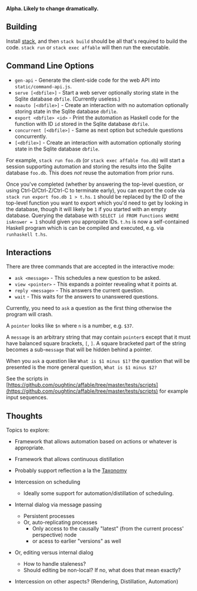 **Alpha. Likely to change dramatically.**

## Building

Install [stack](https://docs.haskellstack.org/en/stable/install_and_upgrade/), and then `stack build` should be all
that's required to build the code. `stack run` or `stack exec affable` will then run the executable.

## Command Line Options

  - `gen-api` - Generate the client-side code for the web API into `static/command-api.js`.
  - `serve [<dbfile>]` - Start a web server optionally storing state in the Sqlite database `dbfile`. (Currently useless.)
  - `noauto [<dbfile>]` - Create an interaction with no automation optionally storing state in the Sqlite database `dbfile`.
  - `export <dbfile> <id>` - Print the automation as Haskell code for the function with ID `id` stored in the Sqlite database `dbfile`.
  - `concurrent [<dbfile>]` - Same as next option but schedule questions concurrently.
  - `[<dbfile>]` - Create an interaction with automation optionally storing state in the Sqlite database `dbfile`.

For example, `stack run foo.db` (or `stack exec affable foo.db`) will start a session supporting automation and storing
the results into the Sqlite database `foo.db`. This does *not* reuse the automation from prior runs.

Once you've completed (whether by answering the top-level question, or using Ctrl-D/Ctrl-Z/Ctrl-C to terminate early),
you can export the code via `stack run export foo.db 1 > t.hs`. `1` should be replaced by the ID of the top-level function you
want to export which you'd need to get by looking in the database, though it will likely be `1` if you started with an
empty database. Querying the database with `SELECT id FROM Functions WHERE isAnswer = 1` should given you appropiate IDs.
`t.hs` is now a self-contained Haskell program which is can be compiled and executed, e.g. via `runhaskell t.hs`.

## Interactions

There are three commands that are accepted in the interactive mode:

  - `ask <message>` - This schedules a new question to be asked.
  - `view <pointer>` - This expands a pointer revealing what it points at.
  - `reply <message>` - This answers the current question.
  - `wait` - This waits for the answers to unanswered questions.

Currently, you need to `ask` a question as the first thing otherwise the program will crash.

A `pointer` looks like `$n` where `n` is a number, e.g. `$37`.

A `message` is an arbitrary string that may contain `pointer`s except that it must have balanced square brackets, `[`, `]`. A
square bracketed part of the string becomes a sub-`message` that will be hidden behind a pointer.

When you `ask` a question like `What is $1 minus $1?` the question that will be presented is the more general question, `What is $1 minus $2?`

See the scripts in [https://github.com/oughtinc/affable/tree/master/tests/scripts](https://github.com/oughtinc/affable/tree/master/tests/scripts)
for example input sequences.

## Thoughts

Topics to explore:
  - Framework that allows automation based on actions or whatever is appropriate.
  - Framework that allows continuous distillation
  - Probably support reflection a la the [Taxonomy](https://ought.org/projects/factored-cognition/taxonomy#reflection)
  - Intercession on scheduling
    - Ideally some support for automation/distillation of scheduling.
  - Internal dialog via message passing
    - Persistent processes
    - Or, auto-replicating processes
      - Only access to the causally "latest" (from the current process' perspective) node
      - or acess to earlier "versions" as well
  - Or, editing versus internal dialog
    - How to handle staleness?
    - Should editing be non-local? If no, what does that mean exactly?

  - Intercession on other aspects? (Rendering, Distillation, Automation)
